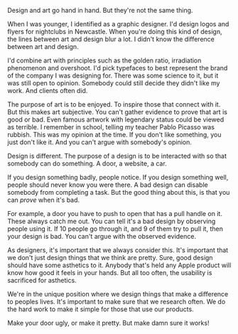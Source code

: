 Design and art go hand in hand. But they're not the same thing.

When I was younger, I identified as a graphic designer. I'd design logos and flyers for nightclubs in Newcastle. When you're doing this kind of design, the lines between art and design blur a lot. I didn't know the difference between art and design.

I'd combine art with principles such as the golden ratio, irradiation phenomenon and overshoot. I'd pick typefaces to best represent the brand of the company I was designing for. There was some science to it, but it was still open to opinion. Somebody could still decide they didn't like my work. And clients often did.

The purpose of art is to be enjoyed. To inspire those that connect with it. But this makes art subjective. You can't gather evidence to prove that art is good or bad. Even famous artwork with legendary status could be viewed as terrible. I remember in school, telling my teacher Pablo Picasso was rubbish. This was my opinion at the time. If you don't like something, you just don't like it. And you can't argue with somebody's opinion.

Design is different. The purpose of a design is to be interacted with so that somebody can do something. A door, a website, a car.

If you design something badly, people notice. If you design something well, people should never know you were there. A bad design can disable somebody from completing a task. But the good thing about this, is that you can *prove* when it's bad.

For example, a door you have to push to open that has a pull handle on it. These always catch me out. You can tell it's a bad design by observing people using it. If 10 people go through it, and 9 of them try to pull it, then your design is bad. You can't argue with the observed evidence.

As designers, it's important that we always consider this. It's important that we don't just  design things that we think are pretty. Sure, good design should have some asthetics to it. Anybody that's held any Apple product will know how good it feels in your hands. But all too often, the usability is sacrificed for asthetics.

We're in the unique position where we design things that make a difference to peoples lives. It's important to make sure that we research often. We do the hard work to make it simple for those that use our products.

Make your door ugly, or make it pretty. But make damn sure it works!